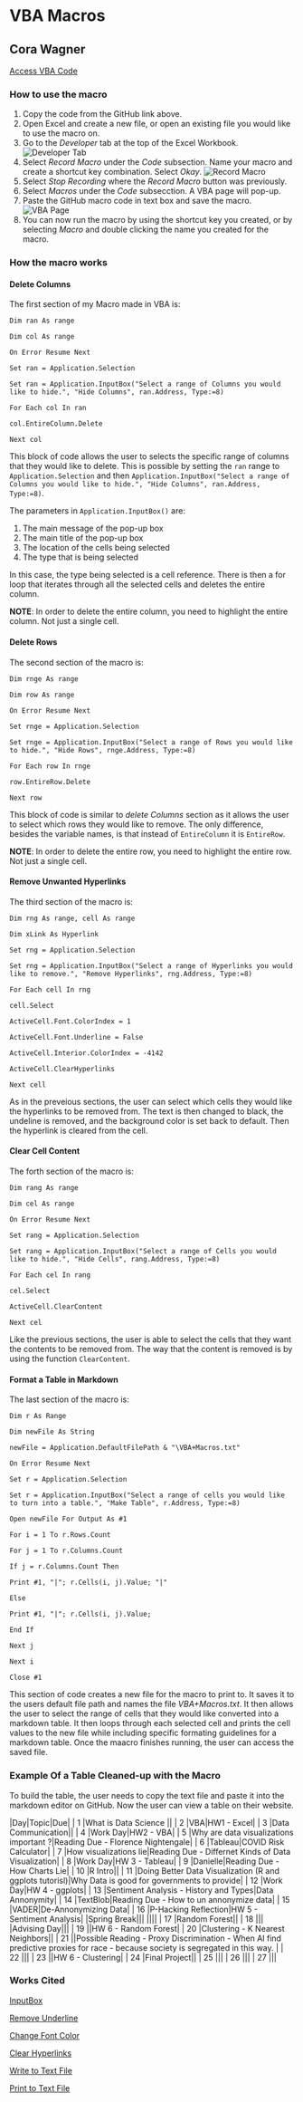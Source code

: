 # VBA Macros
## Cora Wagner

[Access VBA Code](https://github.com/CoraWagner/VBA/blob/4c92d580e2708a17d2b36338adc8a5b30a6afc44/MacrosCode)

### How to use the macro
1. Copy the code from the GitHub link above.
2. Open Excel and create a new file, or open an existing file you would like to use the macro on.
3. Go to the *Developer* tab at the top of the Excel Workbook. 
![Developer Tab](Developer.png)
4. Select *Record Macro* under the *Code* subsection. Name your macro and create a shortcut key combination. Select *Okay*. ![Record Macro](RecordMacro.png)
5. Select *Stop Recording* where the *Record Macro* button was previously.
6. Select *Macros* under the *Code* subsecction. A VBA page will pop-up.
7. Paste the GitHub macro code in text box and save the macro. ![VBA Page](VBA.png)
8. You can now run the macro by using the shortcut key you created, or by selecting *Macro* and double clicking the name you created for the macro.

### How the macro works
#### Delete Columns
The first section of my Macro made in VBA is:

`Dim ran As range`

`Dim col As range`

`On Error Resume Next`

`Set ran = Application.Selection`

`Set ran = Application.InputBox("Select a range of Columns you would like to hide.", "Hide Columns", ran.Address, Type:=8)`

`For Each col In ran`

`col.EntireColumn.Delete`

`Next col`

This block of code allows the user to selects the specific range of columns that they would like to delete. This is possible by setting the `ran` range to `Application.Selection` and then `Application.InputBox("Select a range of Columns you would like to hide.", "Hide Columns", ran.Address, Type:=8)`. 

The parameters in `Application.InputBox()` are:
1. The main message of the pop-up box
2. The main title of the pop-up box
3. The location of the cells being selected
4. The type that is being selected

In this case, the type being selected is a cell reference. There is then a for loop that iterates through all the selected cells and deletes the entire column. 

**NOTE**: In order to delete the entire column, you need to highlight the entire column. Not just a single cell.

#### Delete Rows
The second section of the macro is:

`Dim rnge As range`

`Dim row As range`

`On Error Resume Next`

`Set rnge = Application.Selection`

`Set rnge = Application.InputBox("Select a range of Rows you would like to hide.", "Hide Rows", rnge.Address, Type:=8)`

`For Each row In rnge`

`row.EntireRow.Delete`

`Next row`

This block of code is similar to *delete Columns* section as it allows the user to select which rows they would like to remove. The only difference, besides the variable names, is that instead of `EntireColumn` it is `EntireRow`.

**NOTE**: In order to delete the entire row, you need to highlight the entire row. Not just a single cell.

#### Remove Unwanted Hyperlinks
The third section of the macro is:

`Dim rng As range, cell As range`

`Dim xLink As Hyperlink`

`Set rng = Application.Selection`

`Set rng = Application.InputBox("Select a range of Hyperlinks you would like to remove.", "Remove Hyperlinks", rng.Address, Type:=8)`

`For Each cell In rng`

`cell.Select`

`ActiveCell.Font.ColorIndex = 1`

`ActiveCell.Font.Underline = False`

`ActiveCell.Interior.ColorIndex = -4142`

`ActiveCell.ClearHyperlinks`

`Next cell`

As in the preveious sections, the user can select which cells they would like the hyperlinks to be removed from. The text is then changed to black, the undeline is removed, and the background color is set back to default. Then the hyperlink is cleared from the cell.

#### Clear Cell Content
The forth section of the macro is:

`Dim rang As range`

`Dim cel As range`

`On Error Resume Next`

`Set rang = Application.Selection`

`Set rang = Application.InputBox("Select a range of Cells you would like to hide.", "Hide Cells", rang.Address, Type:=8)`

`For Each cel In rang`

`cel.Select`

`ActiveCell.ClearContent`

`Next cel`

Like the previous sections, the user is able to select the cells that they want the contents to be removed from. The way that the content is removed is by using the function `ClearContent`.

#### Format a Table in Markdown
The last section of the macro is:

`Dim r As Range`

`Dim newFile As String`

`newFile = Application.DefaultFilePath & "\VBA+Macros.txt"`

`On Error Resume Next`

`Set r = Application.Selection`

`Set r = Application.InputBox("Select a range of cells you would like to turn into a table.", "Make Table", r.Address, Type:=8)`

`Open newFile For Output As #1`

`For i = 1 To r.Rows.Count`

`For j = 1 To r.Columns.Count`

`If j = r.Columns.Count Then`

`Print #1, "|"; r.Cells(i, j).Value; "|"`

`Else`

`Print #1, "|"; r.Cells(i, j).Value;`

`End If`

`Next j`

`Next i`

`Close #1`

This section of code creates a new file for the macro to print to. It saves it to the users default file path and names the file *VBA+Macros.txt*. It then allows the user to select the range of cells that they would like converted into a markdown table. It then loops through each selected cell and prints the cell values to the new file while including specific formating guidelines for a markdown table. Once the maacro finishes running, the user can access the saved file.

### Example Of a Table Cleaned-up with the Macro
To build the table, the user needs to copy the text file and paste it into the markdown editor on GitHub. Now the user can view a table on their website.
															
|Day|Topic|Due|
| 1 |What is Data Science ||
| 2 |VBA|HW1 - Excel|
| 3 |Data Communication||
| 4 |Work Day|HW2 - VBA|
| 5 |Why are data visualizations important ?|Reading Due - Florence Nightengale|
| 6 |Tableau|COVID Risk Calculator|
| 7 |How visualizations lie|Reading Due - Differnet Kinds of Data Visualization|
| 8 |Work Day|HW 3 - Tableau|
| 9 |Danielle|Reading Due - How Charts Lie|
| 10 |R Intro||
| 11 |Doing Better Data Visualization (R and ggplots tutorisl)|Why Data is good for governments to provide|
| 12 |Work Day|HW 4 - ggplots|
| 13 |Sentiment Analysis - History and Types|Data Annonymity|
| 14 |TextBlob|Reading Due - How to un annonymize data|
| 15 |VADER|De-Annonymizing Data|
| 16 |P-Hacking Reflection|HW 5 - Sentiment Analysis|
|Spring Break|||
||||
| 17 |Random Forest||
| 18 |||
|Advising Day|||
| 19 ||HW 6 - Random Forest|
| 20 |Clustering - K Nearest Neighbors||
| 21 ||Possible Reading - Proxy Discrimination - When AI find predictive proxies for race - because society is segregated in this way. |
| 22 |||
| 23 ||HW 6 - Clustering|
| 24 |Final Project||
| 25 |||
| 26 |||
| 27 |||							


### Works Cited

[InputBox](https://www.wallstreetmojo.com/vba-inputbox/)

[Remove Underline](https://software-solutions-online.com/excel-vba-underline-font-style/)

[Change Font Color](https://www.educba.com/vba-font-color/)

[Clear Hyperlinks](https://www.extendoffice.com/documents/excel/2221-excel-remove-hyperlink-without-removing-formatting.html#:~:text=In%20Excel%2C%20there%20is%20no%20direct%20way%20to,open%20the%20Microsoft%20Visual%20Basic%20for%20Applications%20window.)

[Write to Text File](https://www.excel-easy.com/vba/examples/write-data-to-text-file.html)

[Print to Text File](https://analysistabs.com/vba/vba-write-string-text-file-without-quotes/#:~:text=Starting%20the%20program%20and%20sub%20procedure%20to%20write,text%20file%20for%20Output%20with%20FileNumber%20as%201.)
